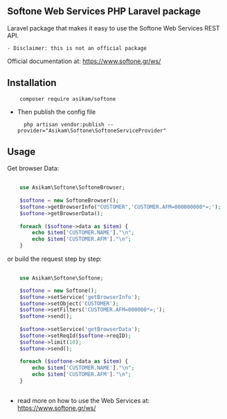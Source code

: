 ## Softone Web Services PHP Laravel package

Laravel package that makes it easy to use the Softone Web Services REST API.

    - Disclaimer: this is not an official package     

Official documentation at: https://www.softone.gr/ws/

## Installation

        composer require asikam/softone

- Then publish the config file

        php artisan vendor:publish --provider="Asikam\Softone\SoftoneServiceProvider"

## Usage

Get browser Data: 

```php
    
    use Asikam\Softone\SoftoneBrowser;
    
    $softone = new SoftoneBrowser();
    $softone->getBrowserInfo("CUSTOMER",'CUSTOMER.AFM=000000000*=;');
    $softone->getBrowserData();   
    
    foreach ($softone->data as $item) {
        echo $item['CUSTOMER.NAME']."\n";
        echo $item['CUSTOMER.AFM']."\n";
    }

```
or build the request step by step:

```php 
    
    use Asikam\Softone\Softone;

    $softone = new Softone();
    $softone->setService('getBrowserInfo');
    $softone->setObject('CUSTOMER');
    $softone->setFilters('CUSTOMER.AFM=000000*=;');
    $softone->send();
    
    $softone->setService('getBrowserData');
    $softone->setReqId($softone->reqID);
    $softone->limit(10);
    $softone->send();
    
    foreach ($softone->data as $item) {
        echo $item['CUSTOMER.NAME']."\n";
        echo $item['CUSTOMER.AFM']."\n";
    }
    
```

- read more on how to use the Web Services at: https://www.softone.gr/ws/
